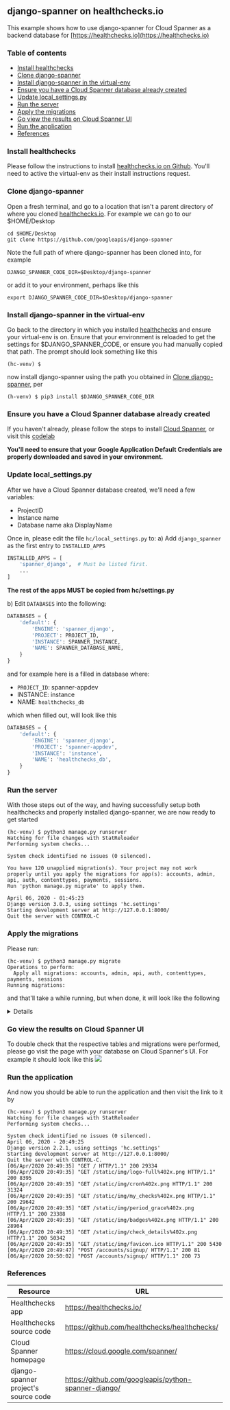 ## django-spanner on healthchecks.io

This example shows how to use django-spanner for Cloud Spanner as a backend database for [https://healthchecks.io](https://healthchecks.io)

### Table of contents
- [Install healthchecks](#install-healthchecks)
- [Clone django-spanner](#clone-django-spanner)
- [Install django-spanner in the virtual-env](#install-django-spanner-in-the-virtual-env)
- [Ensure you have a Cloud Spanner database already created](#ensure-you-have-a-Cloud-Spanner-database-already-created)
- [Update local_settings.py](#update-local_settings.py)
- [Run the server](#run-the-server)
- [Apply the migrations](#apply-the-migrations)
- [Go view the results on Cloud Spanner UI](#go-view-the-results-on-Cloud-Spanner-UI)
- [Run the application](#run-the-application)
- [References](#references)

### Install healthchecks
Please follow the instructions to install [healthchecks.io on Github](https://github.com/healthchecks/healthchecks/).
You'll need to active the virtual-env as their install instructions request.

### Clone django-spanner
Open a fresh terminal, and go to a location that isn't a parent directory of where you cloned [healthchecks.io](#install-healthchecks).
For example we can go to our $HOME/Desktop
```shell
cd $HOME/Desktop
git clone https://github.com/googleapis/django-spanner
```

Note the full path of where django-spanner has been cloned into, for example
```shell
DJANGO_SPANNER_CODE_DIR=$Desktop/django-spanner
```
or add it to your environment, perhaps like this
```shell
export DJANGO_SPANNER_CODE_DIR=$Desktop/django-spanner
```

### Install django-spanner in the virtual-env
Go back to the directory in which you installed [healthchecks](#install-healthchecks) and ensure your virtual-env is on.
Ensure that your environment is reloaded to get the settings for $DJANGO_SPANNER_CODE, or ensure you had manually copied that path.
The prompt should look something like this
```shell
(hc-venv) $
```

now install django-spanner using the path you obtained in [Clone django-spanner](#clone-django-spanner), per

```shell
(h-venv) $ pip3 install $DJANGO_SPANNER_CODE_DIR
```

### Ensure you have a Cloud Spanner database already created
If you haven't already, please follow the steps to install [Cloud Spanner](https://cloud.google.com/spanner/docs/getting-started/set-up),
or visit this [codelab](https://opencensus.io/codelabs/spanner/#0)

**You'll need to ensure that your Google Application Default Credentials are properly downloaded and saved in your environment.**

### Update local_settings.py
After we have a Cloud Spanner database created, we'll need a few variables:
* ProjectID
* Instance name
* Database name aka DisplayName

Once in, please edit the file `hc/local_settings.py` to:
a) Add `django_spanner` as the first entry to `INSTALLED_APPS`
```python
INSTALLED_APPS = [
    'spanner_django',  # Must be listed first.
    ...
]
```
**The rest of the apps MUST be copied from hc/settings.py**


b) Edit `DATABASES` into the following:
```python
DATABASES = {
    'default': {
        'ENGINE': 'spanner_django',
        'PROJECT': PROJECT_ID,
        'INSTANCE': SPANNER_INSTANCE,
        'NAME': SPANNER_DATABASE_NAME,
    }
}
```

and for example here is a filled in database where:

* `PROJECT_ID`: spanner-appdev
* INSTANCE: instance
* NAME: `healthchecks_db`

which when filled out, will look like this

```python
DATABASES = {
    'default': {
        'ENGINE': 'spanner_django',
        'PROJECT': 'spanner-appdev',
        'INSTANCE': 'instance',
        'NAME': 'healthchecks_db',
    }
}
```

### Run the server
With those steps out of the way, and having successfully setup both healthchecks and properly installed django-spanner, we are now ready to get started

```shell
(hc-venv) $ python3 manage.py runserver
Watching for file changes with StatReloader
Performing system checks...

System check identified no issues (0 silenced).

You have 120 unapplied migration(s). Your project may not work properly until you apply the migrations for app(s): accounts, admin, api, auth, contenttypes, payments, sessions.
Run 'python manage.py migrate' to apply them.

April 06, 2020 - 01:45:23
Django version 3.0.3, using settings 'hc.settings'
Starting development server at http://127.0.0.1:8000/
Quit the server with CONTROL-C
```

### Apply the migrations
Please run:
```shell
(hc-venv) $ python3 manage.py migrate
Operations to perform:
  Apply all migrations: accounts, admin, api, auth, contenttypes, payments, sessions
Running migrations:
```

and that'll take a while running, but when done, it will look like the following

<details>

```shell
(hc-venv) $ python3 manage.py migrate
Operations to perform:
  Apply all migrations: accounts, admin, api, auth, contenttypes, payments, sessions
Running migrations:
  Applying contenttypes.0001_initial... OK
  Applying auth.0001_initial... OK
  Applying accounts.0001_initial... OK
  Applying accounts.0002_profile_ping_log_limit... OK
  Applying accounts.0003_profile_token... OK
  Applying accounts.0004_profile_api_key... OK
  Applying accounts.0005_auto_20160509_0801... OK
  Applying accounts.0006_profile_current_team... OK
  Applying accounts.0007_profile_check_limit... OK
  Applying accounts.0008_profile_bill_to... OK
  Applying accounts.0009_auto_20170714_1734... OK
  Applying accounts.0010_profile_team_limit... OK
  Applying accounts.0011_profile_sort... OK
  Applying accounts.0012_auto_20171014_1002... OK
  Applying accounts.0013_remove_profile_team_access_allowed... OK
  Applying accounts.0014_auto_20171227_1530... OK
  Applying accounts.0015_auto_20181029_1858... OK
  Applying accounts.0016_remove_profile_bill_to... OK
  Applying accounts.0017_auto_20190112_1426... OK
  Applying accounts.0018_auto_20190112_1426... OK
  Applying accounts.0019_project_badge_key... OK
  Applying accounts.0020_auto_20190112_1950... OK
  Applying accounts.0021_auto_20190112_2005... OK
  Applying accounts.0022_auto_20190114_0857... OK
  Applying accounts.0023_auto_20190117_1419... OK
  Applying accounts.0024_auto_20190119_1540... OK
  Applying accounts.0025_remove_member_team... OK
  Applying accounts.0026_auto_20190204_2042... OK
  Applying accounts.0027_profile_deletion_notice_date... OK
  Applying accounts.0028_auto_20191119_1346... OK
  Applying admin.0001_initial... OK
  Applying admin.0002_logentry_remove_auto_add... OK
  Applying admin.0003_logentry_add_action_flag_choices... OK
  Applying api.0001_initial... OK
  Applying api.0002_auto_20150616_0732... OK
  Applying api.0003_auto_20150616_1249... OK
  Applying api.0004_auto_20150616_1319... OK
  Applying api.0005_auto_20150630_2021... OK
  Applying api.0006_check_grace... OK
  Applying api.0007_ping... OK
  Applying api.0008_auto_20150801_1213... OK
  Applying api.0009_auto_20150801_1250... OK
  Applying api.0010_channel... OK
  Applying api.0011_notification... OK
  Applying api.0012_auto_20150930_1922... OK
  Applying api.0013_auto_20151001_2029... OK
  Applying api.0014_auto_20151019_2039... OK
  Applying api.0015_auto_20151022_1008... OK
  Applying api.0016_auto_20151030_1107... OK
  Applying api.0017_auto_20151117_1032... OK
  Applying api.0018_remove_ping_body... OK
  Applying api.0019_check_tags... OK
  Applying api.0020_check_n_pings... OK
  Applying api.0021_ping_n... OK
  Applying api.0022_auto_20160130_2042... OK
  Applying api.0023_auto_20160131_1919... OK
  Applying api.0024_auto_20160203_2227... OK
  Applying api.0025_auto_20160216_1214... OK
  Applying api.0026_auto_20160415_1824... OK
  Applying api.0027_auto_20161213_1059... OK
  Applying api.0028_auto_20170305_1907... OK
  Applying api.0029_auto_20170507_1251... OK
  Applying api.0030_check_last_ping_body... OK
  Applying api.0031_auto_20170509_1320... OK
  Applying api.0032_auto_20170608_1158... OK
  Applying api.0033_auto_20170714_1715... OK
  Applying api.0034_auto_20171227_1530... OK
  Applying api.0035_auto_20171229_2008... OK
  Applying api.0036_auto_20180116_2243... OK
  Applying api.0037_auto_20180127_1215... OK
  Applying api.0038_auto_20180318_1306... OK
  Applying api.0039_remove_check_last_ping_body... OK
  Applying api.0040_auto_20180517_1336... OK
  Applying api.0041_check_desc... OK
  Applying api.0042_auto_20181029_1522... OK
  Applying api.0043_channel_name... OK
  Applying api.0044_auto_20181120_2004... OK
  Applying api.0045_flip... OK
  Applying api.0046_auto_20181218_1245... OK
  Applying api.0047_auto_20181225_2315... OK
  Applying api.0048_auto_20190102_0737... OK
  Applying api.0049_auto_20190102_0743... OK
  Applying api.0050_ping_kind... OK
  Applying api.0051_auto_20190104_0908... OK
  Applying api.0052_auto_20190104_1122... OK
  Applying api.0053_check_subject... OK
  Applying api.0054_auto_20190112_1427... OK
  Applying api.0055_auto_20190112_1427... OK
  Applying api.0056_auto_20190114_0857... OK
  Applying api.0057_auto_20190118_1319... OK
  Applying api.0058_auto_20190312_1716... OK
  Applying api.0059_auto_20190314_1744... OK
  Applying api.0060_tokenbucket... OK
  Applying api.0061_webhook_values... OK
  Applying api.0062_auto_20190720_1350... OK
  Applying api.0063_auto_20190903_0901... OK
  Applying api.0064_auto_20191119_1346... OK
  Applying api.0065_auto_20191127_1240... OK
  Applying api.0066_channel_last_error... OK
  Applying api.0067_last_error_values... OK
  Applying api.0068_auto_20200117_1023... OK
  Applying api.0069_auto_20200117_1227... OK
  Applying contenttypes.0002_remove_content_type_name... OK
  Applying auth.0002_alter_permission_name_max_length... OK
  Applying auth.0003_alter_user_email_max_length... OK
  Applying auth.0004_alter_user_username_opts... OK
  Applying auth.0005_alter_user_last_login_null... OK
  Applying auth.0006_require_contenttypes_0002... OK
  Applying auth.0007_alter_validators_add_error_messages... OK
  Applying auth.0008_alter_user_username_max_length... OK
  Applying auth.0009_alter_user_last_name_max_length... OK
  Applying auth.0010_alter_group_name_max_length... OK
  Applying auth.0011_update_proxy_permissions... OK
  Applying payments.0001_initial... OK
  Applying payments.0002_subscription_plan_id... OK
  Applying payments.0003_subscription_address_id... OK
  Applying payments.0004_subscription_send_invoices... OK
  Applying payments.0005_subscription_plan_name... OK
  Applying payments.0006_subscription_invoice_email... OK
  Applying sessions.0001_initial... OK
```
</details>

### Go view the results on Cloud Spanner UI

To double check that the respective tables and migrations were performed, please go visit the page with your database on Cloud Spanner's UI.
For example it should look like this
![](/assets/healthchecks-db-overview.png)

### Run the application
And now you should be able to run the application and then visit the link to it by

```shell
(hc-venv) $ python3 manage.py runserver
Watching for file changes with StatReloader
Performing system checks...

System check identified no issues (0 silenced).
April 06, 2020 - 20:49:25
Django version 2.2.1, using settings 'hc.settings'
Starting development server at http://127.0.0.1:8000/
Quit the server with CONTROL-C.
[06/Apr/2020 20:49:35] "GET / HTTP/1.1" 200 29334
[06/Apr/2020 20:49:35] "GET /static/img/logo-full%402x.png HTTP/1.1" 200 8395
[06/Apr/2020 20:49:35] "GET /static/img/cron%402x.png HTTP/1.1" 200 31324
[06/Apr/2020 20:49:35] "GET /static/img/my_checks%402x.png HTTP/1.1" 200 29642
[06/Apr/2020 20:49:35] "GET /static/img/period_grace%402x.png HTTP/1.1" 200 23388
[06/Apr/2020 20:49:35] "GET /static/img/badges%402x.png HTTP/1.1" 200 28904
[06/Apr/2020 20:49:35] "GET /static/img/check_details%402x.png HTTP/1.1" 200 50342
[06/Apr/2020 20:49:35] "GET /static/img/favicon.ico HTTP/1.1" 200 5430
[06/Apr/2020 20:49:47] "POST /accounts/signup/ HTTP/1.1" 200 81
[06/Apr/2020 20:50:02] "POST /accounts/signup/ HTTP/1.1" 200 73
```

### References

Resource|URL
---|---
Healthchecks app|https://healthchecks.io/
Healthchecks source code|https://github.com/healthchecks/healthchecks/
Cloud Spanner homepage|https://cloud.google.com/spanner/
django-spanner project's source code|https://github.com/googleapis/python-spanner-django/
